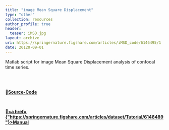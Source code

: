 ```yaml
---
title: "image Mean Square Displacement"
type: "other"
collection: resources
author_profile: true
header:
  teaser: iMSD.jpg
layout: archive
uri: https://springernature.figshare.com/articles/iMSD_code/6146495/1
date: 20120-09-01
---
```


<p align= "justify">

Matlab script for image Mean Square Displacement analysis of confocal time series.

<br><br>

🔗<b><u><a href="{{ page.uri }}">Source-Code</a></u></b>

<br>

🔗<b><u><a href={"https://springernature.figshare.com/articles/dataset/Tutorial/6146489"}>Manual</a></u></b>
